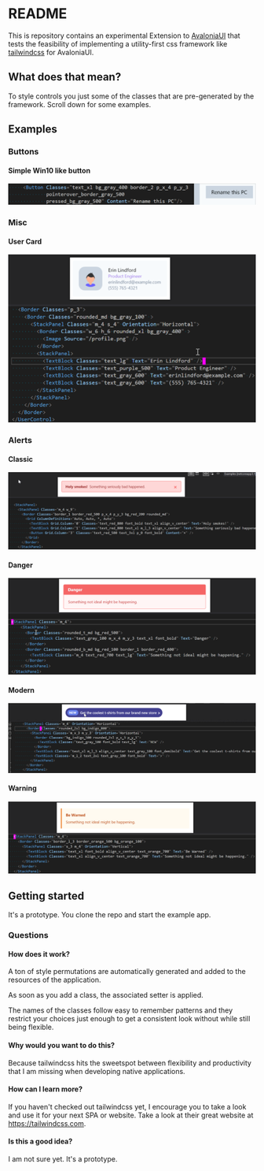 # README
This is repository contains an experimental Extension to [AvaloniaUI](https://github.com/AvaloniaUI/Avalonia/) that tests the feasibility of implementing a utility-first css framework like [tailwindcss](https://tailwindcss.com/) for AvaloniaUI.

## What does that mean?
To style controls you just some of the classes that are pre-generated by the framework. Scroll down for some examples.

## Examples

### Buttons
#### Simple Win10 like button
![win10-button](images/button.gif)

### Misc
#### User Card
![user-card](images/card-user.png)

### Alerts
#### Classic
![classic-alert](images/alert-classic.png)

#### Danger
![danger-alert](images/alert-danger.png)

#### Modern
![modern-alert](images/alert-modern.png)

#### Warning
![warning-alert](images/alert-warning.png)

## Getting started
It's a prototype.
You clone the repo and start the example app.

### Questions

#### How does it work?
A ton of style permutations are automatically generated and added to the resources of the application.

As soon as you add a class, the associated setter is applied.

The names of the classes follow easy to remember patterns and they restrict your choices just enough to get a consistent look without while still being flexible.

#### Why would you want to do this?
Because tailwindcss hits the sweetspot between flexibility and productivity that I am missing when developing native applications.

#### How can I learn more?
If you haven't checked out tailwindcss yet, I encourage you to take a look and use it for your next SPA or website. Take a look at their great website at https://tailwindcss.com.

#### Is this a good idea?
I am not sure yet. It's a prototype.